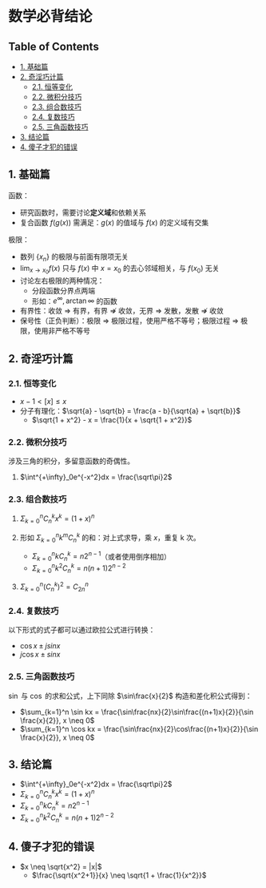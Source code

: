 <!-- omit in toc -->
# 数学必背结论

<!-- omit in toc -->
## Table of Contents

- [1. 基础篇](#1-基础篇)
- [2. 奇淫巧计篇](#2-奇淫巧计篇)
  - [2.1. 恒等变化](#21-恒等变化)
  - [2.2. 微积分技巧](#22-微积分技巧)
  - [2.3. 组合数技巧](#23-组合数技巧)
  - [2.4. 复数技巧](#24-复数技巧)
  - [2.5. 三角函数技巧](#25-三角函数技巧)
- [3. 结论篇](#3-结论篇)
- [4. 傻子才犯的错误](#4-傻子才犯的错误)

## 1. 基础篇

函数：

- 研究函数时，需要讨论**定义域**和依赖关系
- 复合函数 $f(g(x))$ 需满足：$g(x)$ 的值域与 $f(x)$ 的定义域有交集

极限：

- 数列 $\left \{ x_n \right\}$ 的极限与前面有限项无关
- $\lim_{x \to x_0}f(x)$ 只与 $f(x)$ 中 $x = x_0$ 的去心邻域相关，与 $f(x_0)$ 无关
- 讨论左右极限的两种情况：
  - 分段函数分界点两端
  - 形如：$e^\infty, \arctan\infty$ 的函数
- 有界性：收敛 $\Rightarrow$ 有界，有界 $\nRightarrow$ 收敛，无界 $\Rightarrow$ 发散，发散 $\nRightarrow$ 收敛
- 保号性（正负判断）：极限 $\Rightarrow$ 极限过程，使用严格不等号；极限过程 $\Rightarrow$ 极限，使用非严格不等号

## 2. 奇淫巧计篇

### 2.1. 恒等变化

- $x - 1 < [x] \leq x$
- 分子有理化：$\sqrt{a} - \sqrt{b} = \frac{a - b}{\sqrt{a} + \sqrt{b}}$
  - $\sqrt{1 + x^2} - x = \frac{1}{x + \sqrt{1 + x^2}}$

### 2.2. 微积分技巧

涉及三角的积分，多留意函数的奇偶性。

1. $\int^{+\infty}_0e^{-x^2}dx = \frac{\sqrt\pi}2$

### 2.3. 组合数技巧

1. $\Sigma_{k=0}^nC_n^kx^k = (1+x)^n$

2. 形如 $\Sigma_{k=0}^nk^mC^k_n$ 的和：对上式求导，乘 $x$，重复 k 次。

   - $\Sigma_{k=0}^nkC^k_n=n2^{n-1}$（或者使用倒序相加）
   - $\Sigma_{k=0}^nk^2C^k_n=n(n+1)2^{n-2}$

3. $\Sigma_{k=0}^n(C^k_n)^2 = C^n_{2n}$

### 2.4. 复数技巧

以下形式的式子都可以通过欧拉公式进行转换：

- $\cos x \pm jsinx$
- $j\cos x \pm sinx$

### 2.5. 三角函数技巧

$\sin$ 与 $\cos$ 的求和公式，上下同除 $\sin\frac{x}{2}$ 构造和差化积公式得到：

- $\sum_{k=1}^n \sin kx = \frac{\sin\frac{nx}{2}\sin\frac{(n+1)x}{2}}{\sin \frac{x}{2}}, x \neq 0$
- $\sum_{k=1}^n \cos kx = \frac{\sin\frac{nx}{2}\cos\frac{(n+1)x}{2}}{\sin \frac{x}{2}}, x \neq 0$

## 3. 结论篇

- $\int^{+\infty}_0e^{-x^2}dx = \frac{\sqrt\pi}2$
- $\Sigma_{k=0}^nC_n^kx^k = (1+x)^n$
- $\Sigma_{k=0}^nkC^k_n=n2^{n-1}$
- $\Sigma_{k=0}^nk^2C^k_n=n(n+1)2^{n-2}$

## 4. 傻子才犯的错误

- $x \neq \sqrt{x^2} = |x|$
  - $\frac{\sqrt{x^2+1}}{x} \neq \sqrt{1 + \frac{1}{x^2}}$

